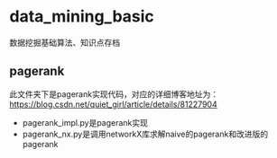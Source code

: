 # data_mining_basic
数据挖掘基础算法、知识点存档

## pagerank
此文件夹下是pagerank实现代码，对应的详细博客地址为：https://blog.csdn.net/quiet_girl/article/details/81227904
- pagerank_impl.py是pagerank实现
- pagerank_nx.py是调用networkX库求解naive的pagerank和改进版的pagerank
